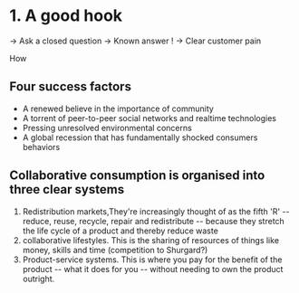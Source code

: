 # 1. A good hook #
-> Ask a closed question -> Known answer ! -> Clear customer pain

How

## Four success factors ##
  * A renewed believe in the importance of community
  * A torrent of peer-to-peer social networks and realtime technologies
  * Pressing unresolved environmental concerns
  * A global recession that has fundamentally shocked consumers behaviors

## Collaborative consumption is organised into three clear systems ##
  1. Redistribution markets,They're increasingly thought of as the fifth 'R' -- reduce, reuse, recycle, repair and redistribute -- because they stretch the life cycle of a product and thereby reduce waste
  1. collaborative lifestyles. This is the sharing of resources of things like money, skills and time (competition to Shurgard?)
  1. Product-service systems. This is where you pay for the benefit of the product -- what it does for you -- without needing to own the product outright.